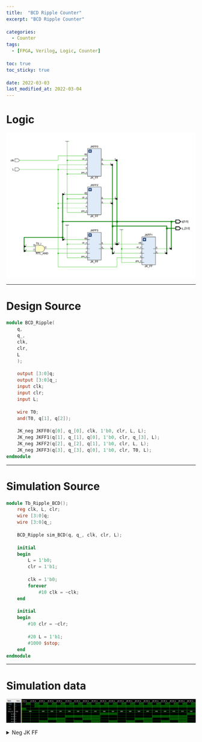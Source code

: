 ```yaml
---
title:  "BCD Ripple Counter"
excerpt: "BCD Ripple Counter"

categories:
  - Counter
tags:
  - [FPGA, Verilog, Logic, Counter]

toc: true
toc_sticky: true

date: 2022-03-03
last_modified_at: 2022-03-04
---
```


# Logic

![RP_BCD](/images/2022-03-03-RP_BCD/logic.png)

---

# Design Source

```verilog
module BCD_Ripple(
    q,
    q_,
    clk,
    clr,
    L
    );
    
    output [3:0]q;
    output [3:0]q_;
    input clk;
    input clr; 
    input L;
    
    wire T0;
    and(T0, q[1], q[2]);
     
    JK_neg JKFF0(q[0], q_[0], clk, 1'b0, clr, L, L);
    JK_neg JKFF1(q[1], q_[1], q[0], 1'b0, clr, q_[3], L);
    JK_neg JKFF2(q[2], q_[2], q[1], 1'b0, clr, L, L);
    JK_neg JKFF3(q[3], q_[3], q[0], 1'b0, clr, T0, L);
endmodule
```
---

# Simulation Source

```verilog
module Tb_Ripple_BCD();
    reg clk, L, clr;
    wire [3:0]q;
    wire [3:0]q_;
    
    BCD_Ripple sim_BCD(q, q_, clk, clr, L);
    
    initial
    begin
        L = 1'b0;
        clr = 1'b1;
        
        clk = 1'b0;
        forever
            #10 clk = ~clk;
    end
    
    initial
    begin
        #10 clr = ~clr;
        
        #20 L = 1'b1;
        #1000 $stop;
    end
endmodule
```
---

# Simulation data

![RP_BCD](/images/2022-03-03-RP_BCD/tb.png)

<details>
<summary>Neg JK FF</summary>
<div markdown="1">

Neg D FF

```verilog
module JK_neg(
	q,
	q_,
	clk,
	pre,
	clr,
	j,
	k
	);
	
	output reg q;
    output q_;
	input clk;
	input pre;
	input clr;
	input j;
	input k;

    assign q_ = ~q;

	always@(negedge clk, posedge pre, posedge clr)
	begin
		if(pre == 1'b1) // pre
			q <= 1'b1;

		else if(clr == 1'b1) // clr
			q <= 1'b0;

		else
		begin
			case( { j, k } )
				2'b00: q <= q; 
				2'b01: q <= 1'b0;
				2'b10: q <= 1'b1;
				2'b11: q <= ~q;
			endcase
		end
	end
endmodule
```

</div>
</details>